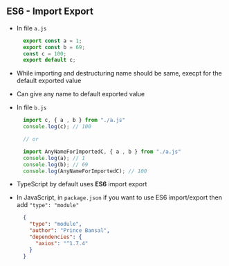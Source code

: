 ## ES6 - Import Export

- In file `a.js`
  
  ```js
    export const a = 1;
    export const b = 69;
    const c = 100;
    export default c;
  ```
- While importing and destructuring name should be same, execpt for the default exported value
- Can give any name to default exported value
- In file `b.js` 

  ```js
    import c, { a , b } from "./a.js"
    console.log(c); // 100

    // or

    import AnyNameForImportedC, { a , b } from "./a.js"
    console.log(a); // 1
    console.log(b); // 69
    console.log(AnyNameForImportedC); // 100
  ```
- TypeScript by default uses **ES6**  import export
- In JavaScript, in `package.json` if you want to use ES6 import/export then add `"type": "module"`
  
  ```json
    {
      "type": "module",
      "author": "Prince Bansal",
      "dependencies": {
        "axios": "^1.7.4"
      }
    }
  ```
